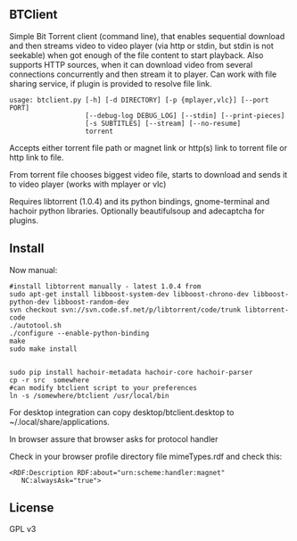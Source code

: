 BTClient
--------

Simple Bit Torrent client (command line),  that enables sequential download and then streams video to 
video player (via http or stdin, but stdin is not seekable) when got enough of the file content to start 
playback. Also supports HTTP sources, when it can download video from several connections concurrently 
and then stream it to player. Can work with file sharing service, if plugin is provided to resolve 
file link. 

```
usage: btclient.py [-h] [-d DIRECTORY] [-p {mplayer,vlc}] [--port PORT]
                   [--debug-log DEBUG_LOG] [--stdin] [--print-pieces]
                   [-s SUBTITLES] [--stream] [--no-resume]
                   torrent
```

Accepts either torrent file path or magnet link or http(s) link to torrent file or http link to file.

From torrent file chooses biggest video file, starts to download and sends it to video player (works with mplayer or vlc)

Requires libtorrent (1.0.4) and its python bindings,  gnome-terminal and hachoir python libraries.
Optionally  beautifulsoup and adecaptcha for plugins.


Install
-------

Now manual:
```
#install libtorrent manually - latest 1.0.4 from 
sudo apt-get install libboost-system-dev libboost-chrono-dev libboost-python-dev libboost-random-dev
svn checkout svn://svn.code.sf.net/p/libtorrent/code/trunk libtorrent-code
./autotool.sh
./configure --enable-python-binding
make
sudo make install


sudo pip install hachoir-metadata hachoir-core hachoir-parser
cp -r src  somewhere
#can modify btclient script to your preferences
ln -s /somewhere/btclient /usr/local/bin
```

For desktop integration can copy desktop/btclient.desktop to ~/.local/share/applications.

In browser assure that browser asks for protocol handler

Check in your browser profile directory file mimeTypes.rdf and check this:
```
<RDF:Description RDF:about="urn:scheme:handler:magnet"
   NC:alwaysAsk="true">
```


License
-------

GPL v3


